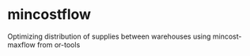# mincostflow
Optimizing distribution of supplies between warehouses using mincost-maxflow from or-tools
